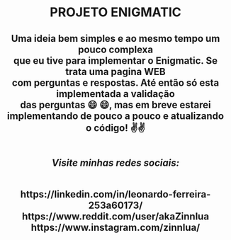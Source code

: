 <h1 align="center">PROJETO ENIGMATIC </h1>

<h2 align="center"> <b>Uma ideia bem simples e ao mesmo tempo um pouco complexa<br>
que eu tive para implementar o Enigmatic. Se trata uma pagina WEB<br>
com perguntas e respostas. Até então só esta implementada a validação<br>
das perguntas 😄 😄, mas em breve estarei implementando de pouco a pouco e atualizando o código! ✌️✌️ 
<br>
<br>
  
*Visite minhas redes sociais:*

<br>
https://linkedin.com/in/leonardo-ferreira-253a60173/
<br>
https://www.reddit.com/user/akaZinnlua
<br>
https://www.instagram.com/zinnlua/
